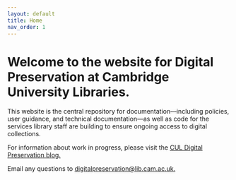 ```yaml
---
layout: default
title: Home
nav_order: 1
---
```


# Welcome to the website for Digital Preservation at Cambridge University Libraries.

This website is the central repository for documentation—including policies, user guidance, and technical documentation—as well as code for the services library staff are building to ensure ongoing access to digital collections.

For information about work in progress, please visit the [CUL Digital Preservation blog.](https://digitalpreservation-blog.lib.cam.ac.uk/)

Email any questions to [digitalpreservation@lib.cam.ac.uk.](digitalpreservation@lib.cam.ac.uk)
